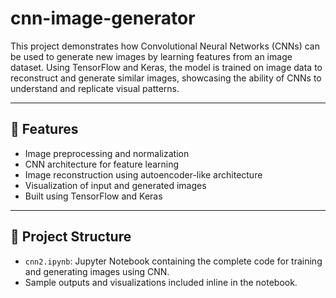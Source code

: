 # cnn-image-generator
This project demonstrates how Convolutional Neural Networks (CNNs) can be used to generate new images by learning features from an image dataset. Using TensorFlow and Keras, the model is trained on image data to reconstruct and generate similar images, showcasing the ability of CNNs to understand and replicate visual patterns.

---

## 📌 Features

- Image preprocessing and normalization
- CNN architecture for feature learning
- Image reconstruction using autoencoder-like architecture
- Visualization of input and generated images
- Built using TensorFlow and Keras

---

## 📁 Project Structure

- `cnn2.ipynb`: Jupyter Notebook containing the complete code for training and generating images using CNN.
- Sample outputs and visualizations included inline in the notebook.
